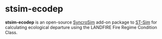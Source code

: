 # **stsim-ecodep**

**stsim-ecodep** is an open-source [SyncroSim](http://www.syncrosim.com) add-on package to [ST-Sim](https://docs.stsim.net/) for calculating ecological departure using the LANDFIRE Fire Regime Condition Class.